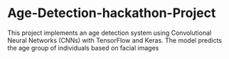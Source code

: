 # Age-Detection-hackathon-Project
This project implements an age detection system using Convolutional Neural Networks (CNNs) with TensorFlow and Keras. The model predicts the age group of individuals based on facial images
